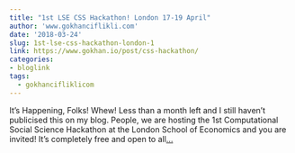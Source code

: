 ```yaml
---
title: "1st LSE CSS Hackathon! London 17-19 April"
author: 'www.gokhanciflikli.com'
date: '2018-03-24'
slug: 1st-lse-css-hackathon-london-1
link: https://www.gokhan.io/post/css-hackathon/
categories:
- bloglink
tags:
  - gokhancifliklicom
---
```


It’s Happening, Folks! Whew! Less than a month left and I still haven’t publicised this on my blog. People, we are hosting the 1st Computational Social Science Hackathon at the London School of Economics and you are invited! It’s completely free and open to all[... <i class="fas fa-external-link-alt"></i>](https://www.gokhan.io/post/css-hackathon/)

